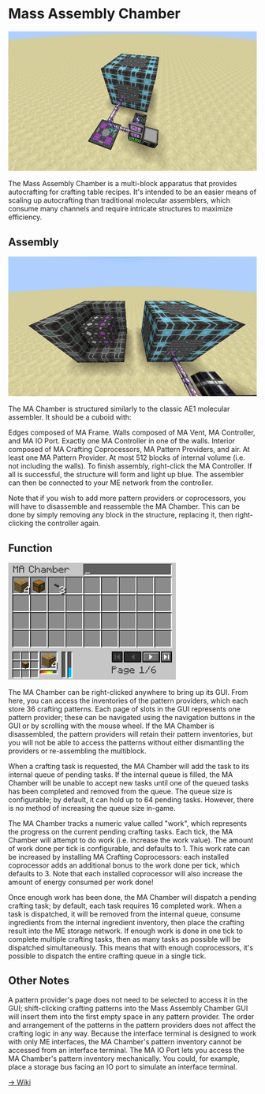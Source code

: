 # Mass Assembly Chamber

![Mass Assembly Chamber](mac.png)

The Mass Assembly Chamber is a multi-block apparatus that provides autocrafting for crafting table recipes. It's intended to be an easier means of scaling up autocrafting than traditional molecular assemblers, which consume many channels and require intricate structures to maximize efficiency.

## Assembly

![Assembly](maca.png)

The MA Chamber is structured similarly to the classic AE1 molecular assembler. It should be a cuboid with:

Edges composed of MA Frame.
Walls composed of MA Vent, MA Controller, and MA IO Port.
Exactly one MA Controller in one of the walls.
Interior composed of MA Crafting Coprocessors, MA Pattern Providers, and air.
At least one MA Pattern Provider.
At most 512 blocks of internal volume (i.e. not including the walls).
To finish assembly, right-click the MA Controller. If all is successful, the structure will form and light up blue. The assembler can then be connected to your ME network from the controller.

Note that if you wish to add more pattern providers or coprocessors, you will have to disassemble and reassemble the MA Chamber. This can be done by simply removing any block in the structure, replacing it, then right-clicking the controller again.

## Function

![Function](macf.png)

The MA Chamber can be right-clicked anywhere to bring up its GUI. From here, you can access the inventories of the pattern providers, which each store 36 crafting patterns. Each page of slots in the GUI represents one pattern provider; these can be navigated using the navigation buttons in the GUI or by scrolling with the mouse wheel. If the MA Chamber is disassembled, the pattern providers will retain their pattern inventories, but you will not be able to access the patterns without either dismantling the providers or re-assembling the multiblock.

When a crafting task is requested, the MA Chamber will add the task to its internal queue of pending tasks. If the internal queue is filled, the MA Chamber will be unable to accept new tasks until one of the queued tasks has been completed and removed from the queue. The queue size is configurable; by default, it can hold up to 64 pending tasks. However, there is no method of increasing the queue size in-game.

The MA Chamber tracks a numeric value called "work", which represents the progress on the current pending crafting tasks. Each tick, the MA Chamber will attempt to do work (i.e. increase the work value). The amount of work done per tick is configurable, and defaults to 1. This work rate can be increased by installing MA Crafting Coprocessors: each installed coprocessor adds an additional bonus to the work done per tick, which defaults to 3. Note that each installed coprocessor will also increase the amount of energy consumed per work done!

Once enough work has been done, the MA Chamber will dispatch a pending crafting task; by default, each task requires 16 completed work. When a task is dispatched, it will be removed from the internal queue, consume ingredients from the internal ingredient inventory, then place the crafting result into the ME storage network. If enough work is done in one tick to complete multiple crafting tasks, then as many tasks as possible will be dispatched simultaneously. This means that with enough coprocessors, it's possible to dispatch the entire crafting queue in a single tick.

## Other Notes

A pattern provider's page does not need to be selected to access it in the GUI; shift-clicking crafting patterns into the Mass Assembly Chamber GUI will insert them into the first empty space in any pattern provider.
The order and arrangement of the patterns in the pattern providers does not affect the crafting logic in any way.
Because the interface terminal is designed to work with only ME interfaces, the MA Chamber's pattern inventory cannot be accessed from an interface terminal.
The MA IO Port lets you access the MA Chamber's pattern inventory mechanically. You could, for example, place a storage bus facing an IO port to simulate an interface terminal.

[-> Wiki](https://github.com/phantamanta44/Lazy-AE2/wiki/Mass-Assembly-Chamber)
